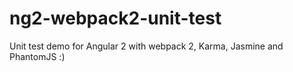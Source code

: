 # ng2-webpack2-unit-test
Unit test demo for Angular 2 with webpack 2, Karma, Jasmine and PhantomJS :)
